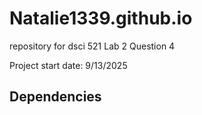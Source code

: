 # Natalie1339.github.io
repository for dsci 521 Lab 2 Question 4

Project start date: 9/13/2025

## Dependencies
